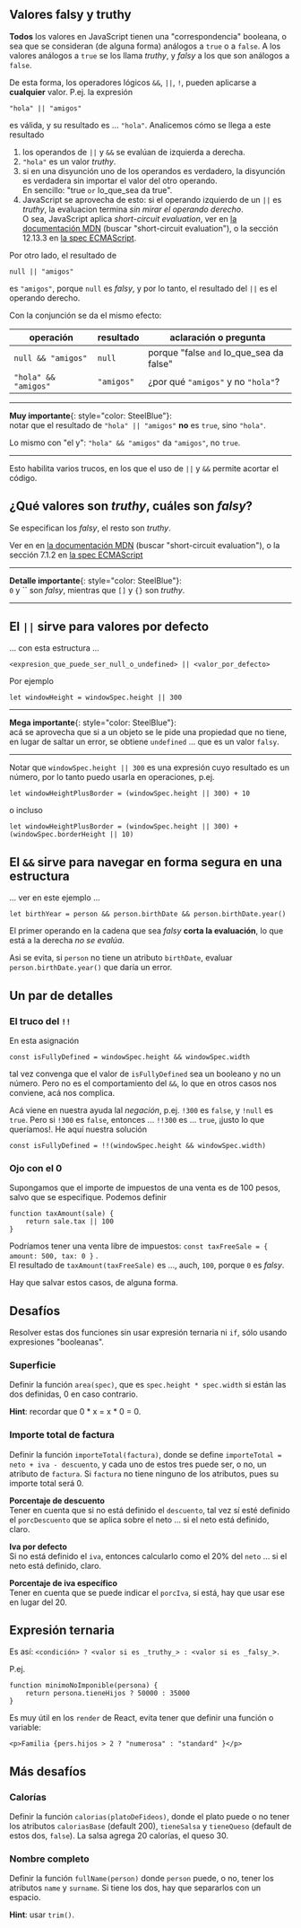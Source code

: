 ## Valores falsy y truthy

**Todos** los valores en JavaScript tienen una "correspondencia" booleana, o sea que se consideran (de alguna forma) análogos a `true` o a `false`. A los valores análogos a `true` se los llama _truthy_, y _falsy_ a los que son análogos a `false`.

De esta forma, los operadores lógicos `&&`, `||`, `!`, pueden aplicarse a **cualquier** valor. P.ej. la expresión

```
"hola" || "amigos"
```

es válida, y su resultado es ... `"hola"`. Analicemos cómo se llega a este resultado

1. los operandos de `||` y `&&` se evalúan de izquierda a derecha.
1. `"hola"` es un valor _truthy_.
1. si en una disyunción uno de los operandos es verdadero, la disyunción es verdadera sin importar el valor del otro operando. <br/> En sencillo: "true `or` lo_que_sea da true".
1. JavaScript se aprovecha de esto: si el operando izquierdo de un `||` es _truthy_, la evaluacion termina _sin mirar el operando derecho_. <br/> O sea, JavaScript aplica _short-circuit evaluation_, ver en [la documentación MDN](https://developer.mozilla.org/en-US/docs/Web/JavaScript/Reference/Operators/Logical_Operators) (buscar "short-circuit evaluation"), o la sección 12.13.3 en [la spec ECMAScript](https://www.ecma-international.org/ecma-262/10.0/index.html).

Por otro lado,  el resultado de 

```
null || "amigos"
```
es `"amigos"`, porque `null` es _falsy_, y por lo tanto, el resultado del `||` es el operando derecho.


Con la conjunción se da el mismo efecto:

| operación | resultado | aclaración o pregunta |
| --- | --- | --- |
| `null && "amigos"` | `null` | porque "false `and` lo_que_sea da false" | 
| `"hola" && "amigos"` | `"amigos"` | ¿por qué `"amigos"` y no `"hola"`? |

------
**Muy importante**{: style="color: SteelBlue"}:  
notar que el resultado de `"hola" || "amigos"` **no** es `true`, sino `"hola"`.

Lo mismo con "el y": `"hola" && "amigos"` da `"amigos"`, no `true`.

------

Esto habilita varios trucos, en los que el uso de `||` y `&&` permite acortar el código.


## ¿Qué valores son _truthy_, cuáles son _falsy_?

Se especifican los _falsy_, el resto son _truthy_.

Ver en en [la documentación MDN](https://developer.mozilla.org/en-US/docs/Glossary/Falsy) (buscar "short-circuit evaluation"), o la sección 7.1.2 en [la spec ECMAScript](https://www.ecma-international.org/ecma-262/10.0/index.html)

------
**Detalle importante**{: style="color: SteelBlue"}:  
`0` y `` son _falsy_, mientras que `[]` y `{}` son _truthy_.

------


## El `||` sirve para valores por defecto

... con esta estructura ...

``` 
<expresion_que_puede_ser_null_o_undefined> || <valor_por_defecto>
``` 

Por ejemplo

``` 
let windowHeight = windowSpec.height || 300
``` 

------
**Mega importante**{: style="color: SteelBlue"}:  
acá se aprovecha que si a un objeto se le pide una propiedad que no tiene, en lugar de saltar un error, se obtiene `undefined` ... que es un valor `falsy`.

------

Notar que `windowSpec.height || 300` es una expresión cuyo resultado es un número, por lo tanto puedo usarla en operaciones, p.ej.

``` 
let windowHeightPlusBorder = (windowSpec.height || 300) + 10
``` 

o incluso

``` 
let windowHeightPlusBorder = (windowSpec.height || 300) + (windowSpec.borderHeight || 10)
``` 

## El `&&` sirve para navegar en forma segura en una estructura

... ver en este ejemplo ...

``` 
let birthYear = person && person.birthDate && person.birthDate.year()
``` 

El primer operando en la cadena que sea _falsy_ **corta la evaluación**, lo que está a la derecha _no se evalúa_.

Asi se evita, si `person` no tiene un atributo `birthDate`, evaluar `person.birthDate.year()` que daría un error.


## Un par de detalles

### El truco del `!!` 

En esta asignación

``` 
const isFullyDefined = windowSpec.height && windowSpec.width
``` 

tal vez convenga que el valor de `isFullyDefined` sea un booleano y no un número. Pero no es el comportamiento del `&&`, lo que en otros casos nos conviene, acá nos complica.

Acá viene en nuestra ayuda lal _negación_, p.ej. `!300` es `false`, y `!null` es `true`. Pero si `!300` es `false`, entonces ... `!!300` es ... `true`, ¡justo lo que queríamos!. He aquí nuestra solución

``` 
const isFullyDefined = !!(windowSpec.height && windowSpec.width)
``` 

### Ojo con el 0

Supongamos que el importe de impuestos de una venta es de 100 pesos, salvo que se especifique. Podemos definir

``` 
function taxAmount(sale) {
    return sale.tax || 100
}
``` 

Podríamos tener una venta libre de impuestos: `const taxFreeSale = { amount: 500, tax: 0 }` .  
El resultado de `taxAmount(taxFreeSale)` es ..., auch, `100`, porque `0` es _falsy_.  

Hay que salvar estos casos, de alguna forma.


## Desafíos

Resolver estas dos funciones sin usar expresión ternaria ni `if`, sólo usando expresiones "booleanas".

### Superficie

Definir la función `area(spec)`, que es `spec.height * spec.width` si están las dos definidas, 0 en caso contrario.

**Hint**: recordar que 0 * x = x * 0 = 0.

### Importe total de factura

Definir la función `importeTotal(factura)`, donde se define
`importeTotal = neto + iva - descuento`,
y cada uno de estos tres puede ser, o no, un atributo de `factura`. Si `factura` no tiene ninguno de los atributos, pues su importe total será 0.

**Porcentaje de descuento**  
Tener en cuenta que si no está definido el `descuento`, tal vez sí esté definido el `porcDescuento` que se aplica sobre el neto ... si el neto está definido, claro.

**Iva por defecto**  
Si no está definido el `iva`, entonces calcularlo como el 20% del `neto` ... si el neto está definido, claro.

**Porcentaje de iva específico**  
Tener en cuenta que se puede indicar el `porcIva`, si está, hay que usar ese en lugar del 20.


## Expresión ternaria

Es así: `<condición> ? <valor si es _truthy_> : <valor si es _falsy_`>.

P.ej. 

``` 
function minimoNoImponible(persona) {
    return persona.tieneHijos ? 50000 : 35000
}
``` 

Es muy útil en los `render` de React, evita tener que definir una función o variable:

```
<p>Familia {pers.hijos > 2 ? "numerosa" : "standard" }</p>
```

## Más desafíos

### Calorías

Definir la función `calorias(platoDeFideos)`, donde el plato puede o no tener los atributos `caloriasBase` (default 200), `tieneSalsa` y `tieneQueso` (default de estos dos, `false`). La salsa agrega 20 calorías, el queso 30.

### Nombre completo
Definir la función `fullName(person)` donde `person` puede, o no, tener los atributos `name` y `surname`. Si tiene los dos, hay que separarlos con un espacio.

**Hint**: usar `trim()`.